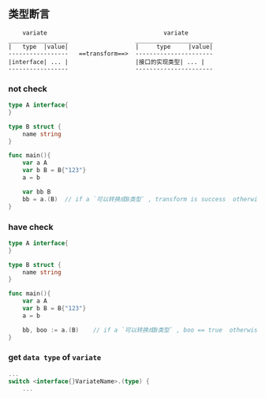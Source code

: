 ##  类型断言 
```shell
	variate									variate
_________________					______________________
|   type  |value|					|     type	   |value|
-----------------	==transform==>	----------------------
|interface| ... |					|接口的实现类型| ... |
-----------------					----------------------
```

###   not check
```go
type A interface{
}

type B struct {
	name string
}

func main(){
	var a A
	var b B = B{"123"}
	a = b

	var bb B
	bb = a.(B)	// if a `可以转换成B类型` , transform is success  otherwise throw error
}
```


###   have check
```go
type A interface{
}

type B struct {
	name string
}

func main(){
	var a A
	var b B = B{"123"}
	a = b

	bb, boo := a.(B)	// if a `可以转换成B类型` , boo == true  otherwise  boo == false
}
```

###   get `data type` of `variate` 
```go
...
switch <interface{}VariateName>.(type) {
	...
```


